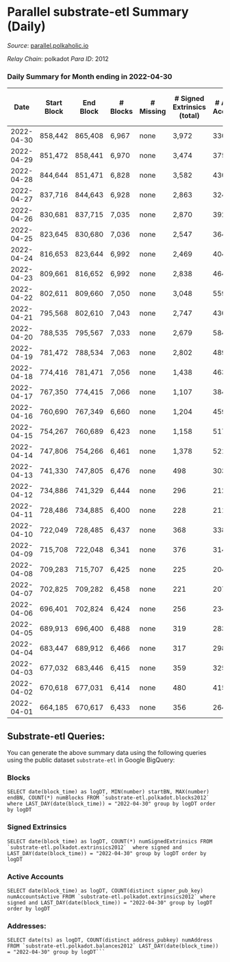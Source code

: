 # Parallel substrate-etl Summary (Daily)

_Source_: [parallel.polkaholic.io](https://parallel.polkaholic.io)

*Relay Chain*: polkadot
*Para ID*: 2012



### Daily Summary for Month ending in 2022-04-30


| Date | Start Block | End Block | # Blocks | # Missing | # Signed Extrinsics (total) | # Active Accounts | # Addresses with Balances | # Events | # Transfers | # XCM Transfers In | # XCM Transfers Out |
| ---- | ----------- | --------- | -------- | --------- | --------------------------- | ----------------- | ------------------------- | -------- | ----------- | ------------------ | ------------------- |
| 2022-04-30 | 858,442 | 865,408 | 6,967 | none  | 3,972 | 330 | 36,783 | 37,784 | 6,741 ($81,122.00) |   |   |
| 2022-04-29 | 851,472 | 858,441 | 6,970 | none  | 3,474 | 375 |  | 36,416 | 7,160 ($135,299) |   |   |
| 2022-04-28 | 844,644 | 851,471 | 6,828 | none  | 3,582 | 430 | 36,779 | 37,049 | 7,246 ($2,864,034) |   |   |
| 2022-04-27 | 837,716 | 844,643 | 6,928 | none  | 2,863 | 324 | 36,777 | 34,473 | 7,471 ($644,451) |   |   |
| 2022-04-26 | 830,681 | 837,715 | 7,035 | none  | 2,870 | 392 | 36,775 | 35,172 | 7,683 ($258,865) |   |   |
| 2022-04-25 | 823,645 | 830,680 | 7,036 | none  | 2,547 | 364 | 36,773 | 31,973 | 6,490 ($382,130) |   |   |
| 2022-04-24 | 816,653 | 823,644 | 6,992 | none  | 2,469 | 404 | 36,762 | 31,103 | 6,266 ($51,581.98) |   |   |
| 2022-04-23 | 809,661 | 816,652 | 6,992 | none  | 2,838 | 464 | 36,759 | 33,642 | 6,809 ($172,338) |   |   |
| 2022-04-22 | 802,611 | 809,660 | 7,050 | none  | 3,048 | 559 | 36,753 | 34,678 | 6,850 ($105,876) |   |   |
| 2022-04-21 | 795,568 | 802,610 | 7,043 | none  | 2,747 | 430 | 36,746 | 33,023 | 6,697 ($2,140,734) |   |   |
| 2022-04-20 | 788,535 | 795,567 | 7,033 | none  | 2,679 | 584 |  | 33,022 | 6,738 ($120,200) |   |   |
| 2022-04-19 | 781,472 | 788,534 | 7,063 | none  | 2,802 | 489 | 36,737 | 37,887 | 6,984 ($155,656) |   |   |
| 2022-04-18 | 774,416 | 781,471 | 7,056 | none  | 1,438 | 463 | 36,390 | 28,373 | 7,006 ($252,540) |   |   |
| 2022-04-17 | 767,350 | 774,415 | 7,066 | none  | 1,107 | 384 | 36,379 | 26,929 | 6,846 ($501,149) |   |   |
| 2022-04-16 | 760,690 | 767,349 | 6,660 | none  | 1,204 | 459 | 36,370 | 26,225 | 6,699 ($192,343) |   |   |
| 2022-04-15 | 754,267 | 760,689 | 6,423 | none  | 1,158 | 517 | 36,367 | 25,439 | 6,490 ($100,830) |   |   |
| 2022-04-14 | 747,806 | 754,266 | 6,461 | none  | 1,378 | 521 | 36,359 | 26,426 | 6,403 ($1,754,721) |   |   |
| 2022-04-13 | 741,330 | 747,805 | 6,476 | none  | 498 | 303 | 36,358 | 20,981 | 5,383 ($714,467) |   |   |
| 2022-04-12 | 734,886 | 741,329 | 6,444 | none  | 296 | 212 | 36,355 | 18,876 | 4,393 ($749,418) |   |   |
| 2022-04-11 | 728,486 | 734,885 | 6,400 | none  | 228 | 211 | 36,349 | 17,864 | 3,820 ($2,600,609) |   |   |
| 2022-04-10 | 722,049 | 728,485 | 6,437 | none  | 368 | 338 | 36,348 | 19,558 | 4,726 ($920,201) |   |   |
| 2022-04-09 | 715,708 | 722,048 | 6,341 | none  | 376 | 314 | 36,347 | 21,476 | 5,198 ($238,716) |   |   |
| 2022-04-08 | 709,283 | 715,707 | 6,425 | none  | 225 | 204 | 36,345 | 16,730 | 2,759 ($49.46) |   |   |
| 2022-04-07 | 702,825 | 709,282 | 6,458 | none  | 221 | 207 | 36,341 | 16,709 | 2,692 ($11,481.13) |   |   |
| 2022-04-06 | 696,401 | 702,824 | 6,424 | none  | 256 | 234 | 36,338 | 16,870 | 2,750 ($5.37) |   |   |
| 2022-04-05 | 689,913 | 696,400 | 6,488 | none  | 319 | 283 |  | 17,565 | 2,988 ($37.78) |   |   |
| 2022-04-04 | 683,447 | 689,912 | 6,466 | none  | 317 | 298 | 36,327 | 17,494 | 2,983 ($55.78) |   |   |
| 2022-04-03 | 677,032 | 683,446 | 6,415 | none  | 359 | 325 | 36,325 | 17,707 | 3,091 ($63.74) |   |   |
| 2022-04-02 | 670,618 | 677,031 | 6,414 | none  | 480 | 415 | 36,322 | 19,735 | 3,116 ($2,453.62) |   |   |
| 2022-04-01 | 664,185 | 670,617 | 6,433 | none  | 356 | 264 | 36,316 | 24,789 | 2,909 ($2,899.47) |   |   |

## Substrate-etl Queries:
You can generate the above summary data using the following queries using the public dataset `substrate-etl` in Google BigQuery:


### Blocks
```
SELECT date(block_time) as logDT, MIN(number) startBN, MAX(number) endBN, COUNT(*) numBlocks FROM `substrate-etl.polkadot.blocks2012`  where LAST_DAY(date(block_time)) = "2022-04-30" group by logDT order by logDT
```


### Signed Extrinsics
```
SELECT date(block_time) as logDT, COUNT(*) numSignedExtrinsics FROM `substrate-etl.polkadot.extrinsics2012`  where signed and LAST_DAY(date(block_time)) = "2022-04-30" group by logDT order by logDT
```


### Active Accounts
```
SELECT date(block_time) as logDT, COUNT(distinct signer_pub_key) numAccountsActive FROM `substrate-etl.polkadot.extrinsics2012` where signed and LAST_DAY(date(block_time)) = "2022-04-30" group by logDT order by logDT
```


### Addresses:
```
SELECT date(ts) as logDT, COUNT(distinct address_pubkey) numAddress FROM `substrate-etl.polkadot.balances2012` LAST_DAY(date(block_time)) = "2022-04-30" group by logDT```

